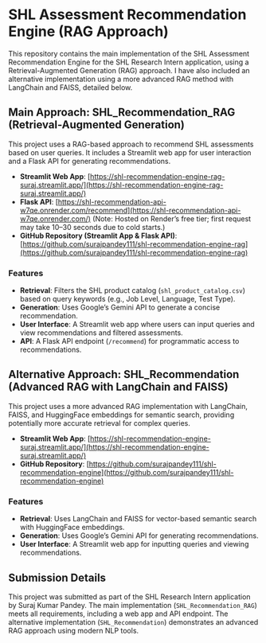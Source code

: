 # SHL Assessment Recommendation Engine (RAG Approach)

This repository contains the main implementation of the SHL Assessment Recommendation Engine for the SHL Research Intern application, using a Retrieval-Augmented Generation (RAG) approach. I have also included an alternative implementation using a more advanced RAG method with LangChain and FAISS, detailed below.

## Main Approach: SHL_Recommendation_RAG (Retrieval-Augmented Generation)

This project uses a RAG-based approach to recommend SHL assessments based on user queries. It includes a Streamlit web app for user interaction and a Flask API for generating recommendations.

- **Streamlit Web App**: [https://shl-recommendation-engine-rag-suraj.streamlit.app/](https://shl-recommendation-engine-rag-suraj.streamlit.app/)
- **Flask API**: [https://shl-recommendation-api-w7qe.onrender.com/recommend](https://shl-recommendation-api-w7qe.onrender.com/) (Note: Hosted on Render’s free tier; first request may take 10–30 seconds due to cold starts.)
- **GitHub Repository (Streamlit App & Flask API)**: [https://github.com/surajpandey111/shl-recommendation-engine-rag](https://github.com/surajpandey111/shl-recommendation-engine-rag)

### Features
- **Retrieval**: Filters the SHL product catalog (`shl_product_catalog.csv`) based on query keywords (e.g., Job Level, Language, Test Type).
- **Generation**: Uses Google’s Gemini API to generate a concise recommendation.
- **User Interface**: A Streamlit web app where users can input queries and view recommendations and filtered assessments.
- **API**: A Flask API endpoint (`/recommend`) for programmatic access to recommendations.

## Alternative Approach: SHL_Recommendation (Advanced RAG with LangChain and FAISS)

This project uses a more advanced RAG implementation with LangChain, FAISS, and HuggingFace embeddings for semantic search, providing potentially more accurate retrieval for complex queries.

- **Streamlit Web App**: [https://shl-recommendation-engine-suraj.streamlit.app/](https://shl-recommendation-engine-suraj.streamlit.app/)
- **GitHub Repository**: [https://github.com/surajpandey111/shl-recommendation-engine](https://github.com/surajpandey111/shl-recommendation-engine)

### Features
- **Retrieval**: Uses LangChain and FAISS for vector-based semantic search with HuggingFace embeddings.
- **Generation**: Uses Google’s Gemini API for generating recommendations.
- **User Interface**: A Streamlit web app for inputting queries and viewing recommendations.

## Submission Details
This project was submitted as part of the SHL Research Intern application by Suraj Kumar Pandey. The main implementation (`SHL_Recommendation_RAG`) meets all requirements, including a web app and API endpoint. The alternative implementation (`SHL_Recommendation`) demonstrates an advanced RAG approach using modern NLP tools.
